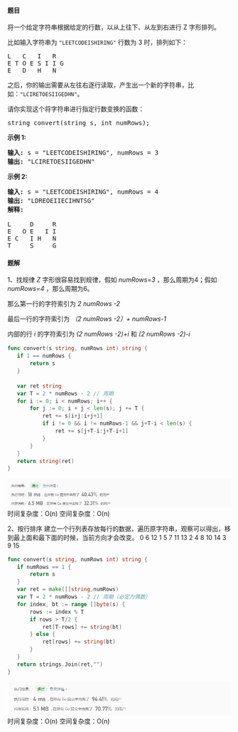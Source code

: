 #### 题目
<p>将一个给定字符串根据给定的行数，以从上往下、从左到右进行&nbsp;Z 字形排列。</p>

<p>比如输入字符串为 <code>&quot;LEETCODEISHIRING&quot;</code>&nbsp;行数为 3 时，排列如下：</p>

<pre>L   C   I   R
E T O E S I I G
E   D   H   N
</pre>

<p>之后，你的输出需要从左往右逐行读取，产生出一个新的字符串，比如：<code>&quot;LCIRETOESIIGEDHN&quot;</code>。</p>

<p>请你实现这个将字符串进行指定行数变换的函数：</p>

<pre>string convert(string s, int numRows);</pre>

<p><strong>示例&nbsp;1:</strong></p>

<pre><strong>输入:</strong> s = &quot;LEETCODEISHIRING&quot;, numRows = 3
<strong>输出:</strong> &quot;LCIRETOESIIGEDHN&quot;
</pre>

<p><strong>示例&nbsp;2:</strong></p>

<pre><strong>输入:</strong> s = &quot;LEETCODEISHIRING&quot;, numRows =&nbsp;4
<strong>输出:</strong>&nbsp;&quot;LDREOEIIECIHNTSG&quot;
<strong>解释:</strong>

L     D     R
E   O E   I I
E C   I H   N
T     S     G</pre>


 #### 题解
 1、找规律
 *Z* 字形很容易找到规律，假如 *numRows=3* ，那么周期为4；假如 *numRows=4* ，那么周期为6。
 
 那么第一行的字符索引为 *2 numRows -2*
 
 最后一行的字符索引为 *（2 numRows -2）+ numRows-1*
 
 内部的行 *i* 的字符索引为 *(2 numRows -2)+i* 和 *(2 numRows -2)-i*
 
 ```go
 func convert(s string, numRows int) string {
 	if 1 == numRows {
 		return s
 	}
 
 	var ret string
 	var T = 2 * numRows - 2 // 周期
 	for i := 0; i < numRows; i++ {
 		for j := 0; i + j < len(s); j += T {
 			ret += s[i+j:i+j+1]
 			if i != 0 && i != numRows-1 && j+T-i < len(s) {
 				ret += s[j+T-i:j+T-i+1]
 			}
 		}
 	}
 	return string(ret)
 }
 ```
 
 ![](https://raw.githubusercontent.com/betterfor/cloudImage/master/images/2020-01-14/000601.png)
 时间复杂度：O(n)
 空间复杂度：O(n)
 
 2、按行排序
 建立一个行列表存放每行的数据，遍历原字符串，观察可以得出，移到最上面和最下面的时候，当前方向才会改变。
 0     6      12
 1   5 7   11 13
 2 4   8 10   14
 3     9      15
 ```go
 func convert(s string, numRows int) string {
 	if numRows == 1 {
 		return s
 	}
 	var ret = make([]string,numRows)
 	var T = 2 * numRows - 2 // 周期（必定为偶数）
 	for index, bt := range []byte(s) {
 		rows := index % T
 		if rows > T/2 {
 			ret[T-rows] += string(bt)
 		} else {
 			ret[rows] += string(bt)
 		}
 	}
 	return strings.Join(ret,"")
 }
 ```
 ![](https://raw.githubusercontent.com/betterfor/cloudImage/master/images/2020-01-15/000602.png)
 时间复杂度：O(n)
 空间复杂度：O(n)